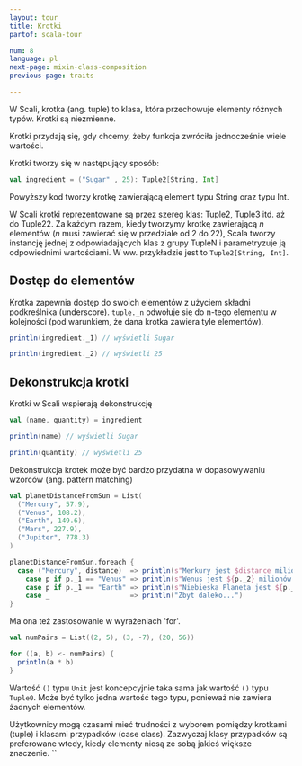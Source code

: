 ```yaml
---
layout: tour
title: Krotki
partof: scala-tour

num: 8
language: pl
next-page: mixin-class-composition
previous-page: traits

---
```


W Scali, krotka (ang. tuple) to klasa, która przechowuje elementy różnych typów.
Krotki są niezmienne.

Krotki przydają się, gdy chcemy, żeby funkcja zwróciła jednocześnie wiele wartości.

Krotki tworzy się w następujący sposób:

```scala mdoc
val ingredient = ("Sugar" , 25): Tuple2[String, Int]
```

Powyższy kod tworzy krotkę zawierającą element typu String oraz typu Int.

W Scali krotki reprezentowane są przez szereg klas: Tuple2, Tuple3 itd. aż do Tuple22.
Za każdym razem, kiedy tworzymy krotkę zawierającą _n_ elementów (_n_ musi zawierać się w przedziale od 2 do 22), Scala tworzy instancję jednej z odpowiadających klas z grupy TupleN i parametryzuje ją odpowiednimi wartościami.
W ww. przykładzie jest to `Tuple2[String, Int]`.

## Dostęp do elementów

Krotka zapewnia dostęp do swoich elementów z użyciem składni podkreślnika (underscore).
`tuple._n` odwołuje się do n-tego elementu w kolejności (pod warunkiem, że dana krotka zawiera tyle elementów).

```scala mdoc
println(ingredient._1) // wyświetli Sugar

println(ingredient._2) // wyświetli 25
```

## Dekonstrukcja krotki

Krotki w Scali wspierają dekonstrukcję

```scala mdoc
val (name, quantity) = ingredient

println(name) // wyświetli Sugar

println(quantity) // wyświetli 25
```

Dekonstrukcja krotek może być bardzo przydatna w dopasowywaniu wzorców (ang. pattern matching)

```scala mdoc
val planetDistanceFromSun = List(
  ("Mercury", 57.9),
  ("Venus", 108.2),
  ("Earth", 149.6),
  ("Mars", 227.9),
  ("Jupiter", 778.3)
)

planetDistanceFromSun.foreach {
  case ("Mercury", distance)  => println(s"Merkury jest $distance milionów km od Słońca")
    case p if p._1 == "Venus" => println(s"Wenus jest ${p._2} milionów km od Słońca")
    case p if p._1 == "Earth" => println(s"Niebieska Planeta jest ${p._2} milionów km od Słońca")
    case _                    => println("Zbyt daleko...")
}
```

Ma ona też zastosowanie w wyrażeniach 'for'.

```scala mdoc
val numPairs = List((2, 5), (3, -7), (20, 56))

for ((a, b) <- numPairs) {
  println(a * b)
}
```

Wartość `()` typu `Unit` jest koncepcyjnie taka sama jak wartość `()` typu `Tuple0`.
Może być tylko jedna wartość tego typu, ponieważ nie zawiera żadnych elementów.

Użytkownicy mogą czasami mieć trudności z wyborem pomiędzy krotkami (tuple) i klasami przypadków (case class).
Zazwyczaj klasy przypadków są preferowane wtedy, kiedy elementy niosą ze sobą jakieś większe znaczenie.
``
